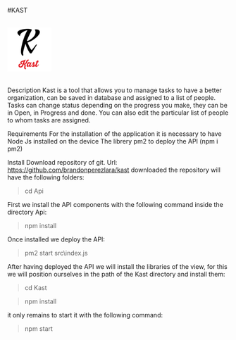 
#KAST

<br>
<div>
    <img height="100" src="https://github.com/brandonperezlara/kast/blob/master/Kast/public/logo.png" >
</div>
<br>

Description
Kast is a tool that allows you to manage tasks to have a better organization, can be saved in database and assigned to a list of people. Tasks can change status depending on the progress you make, they can be in Open, in Progress and done.
You can also edit the particular list of people to whom tasks are assigned.

Requirements
For the installation of the application it is necessary to have Node Js installed on the device
The librery pm2 to deploy the API (npm i pm2)

Install
Download repository of git.
Url: https://github.com/brandonperezlara/kast
downloaded the repository will have the following folders:

>cd Api

First we install the API components with the following command inside the directory Api:

>npm install

Once installed we deploy the API:

>pm2 start src\index.js

After having deployed the API we will install the libraries of the view, for this we will position ourselves in the path of the Kast directory and install them:

>cd Kast

>npm install

it only remains to start it with the following command:
>npm start
